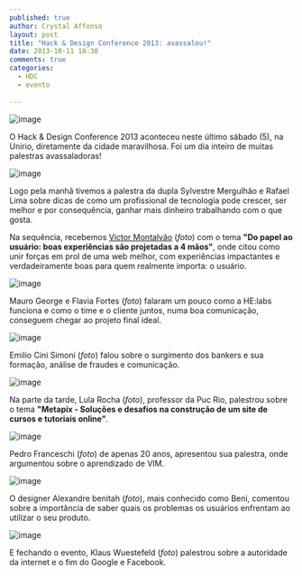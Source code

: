 ```yaml
---
published: true
author: Crystal Affonso
layout: post
title: "Hack & Design Conference 2013: avassalou!"
date: 2013-10-11 18:30
comments: true
categories:
  - HDC
  - evento
  
---
```


![image](/blog/images/posts/geral.jpg)

O Hack & Design Conference 2013 aconteceu neste último sábado (5), na Unirio, diretamente da cidade maravilhosa. Foi um dia inteiro de muitas palestras avassaladoras!

<!--more-->

![image](/blog/images/posts/victor01.jpg)

Logo pela manhã tivemos a palestra da dupla Sylvestre Mergulhão e Rafael Lima sobre dicas de como um profissional de tecnologia pode crescer, ser melhor e por consequência, ganhar mais dinheiro trabalhando com o que gosta. 

Na sequência, recebemos [Victor Montalvão](http://victormontalvao.com/) (*foto*) com o tema **"Do papel ao usuário: boas experiências são projetadas a 4 mãos"**, onde citou como unir forças em prol de uma web melhor, com experiências impactantes e verdadeiramente boas para quem realmente importa: o usuário.

![image](/blog/images/posts/mauroeflavia01.jpg)

Mauro George e Flavia Fortes (*foto*) falaram um pouco como a HE:labs funciona e como o time e o cliente juntos, numa boa comunicação, conseguem chegar ao projeto final ideal.

![image](/blog/images/posts/emilio01.jpg)

Emilio Cini Simoni (*foto*) falou sobre o surgimento dos bankers e sua formação, análise de fraudes e comunicação.

![image](/blog/images/posts/lula01.jpg)

Na parte da tarde, Lula Rocha (*foto*), professor da Puc Rio, palestrou sobre o tema **"Metapix - Soluções e desafios  na construção de um site de cursos e tutoriais online"**.

![image](/blog/images/posts/pedro02.jpg)

Pedro Franceschi (*foto*) de apenas 20 anos, apresentou sua palestra, onde argumentou sobre o aprendizado de VIM. 

![image](/blog/images/posts/beni01.jpg)

O designer Alexandre benitah (*foto*), mais conhecido como Beni, comentou sobre a importância de saber quais os problemas os usuários enfrentam ao utilizar o seu produto. 

![image](/blog/images/posts/klaus02.jpg)

E fechando o evento, Klaus Wuestefeld (*foto*) palestrou sobre a autoridade da internet e o fim do Google e Facebook.
